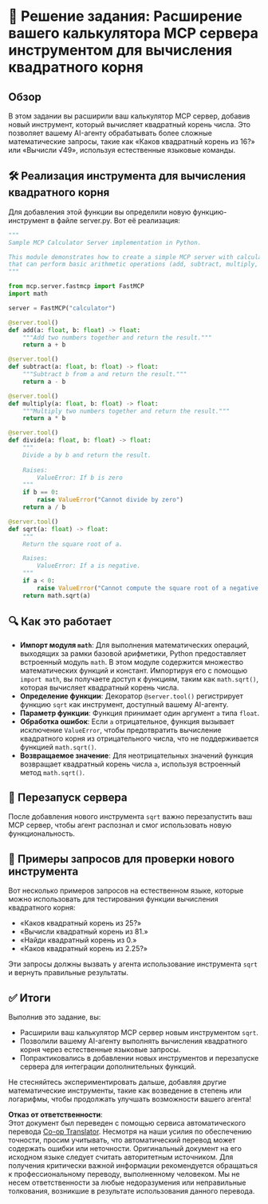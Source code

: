 <!--
CO_OP_TRANSLATOR_METADATA:
{
  "original_hash": "e9490aedc71f99bc774af57b207a7adb",
  "translation_date": "2025-07-13T21:44:45+00:00",
  "source_file": "03-GettingStarted/07-aitk/solution/README.md",
  "language_code": "ru"
}
-->
# 📘 Решение задания: Расширение вашего калькулятора MCP сервера инструментом для вычисления квадратного корня

## Обзор
В этом задании вы расширили ваш калькулятор MCP сервер, добавив новый инструмент, который вычисляет квадратный корень числа. Это позволяет вашему AI-агенту обрабатывать более сложные математические запросы, такие как «Каков квадратный корень из 16?» или «Вычисли √49», используя естественные языковые команды.

## 🛠️ Реализация инструмента для вычисления квадратного корня
Для добавления этой функции вы определили новую функцию-инструмент в файле server.py. Вот её реализация:

```python
"""
Sample MCP Calculator Server implementation in Python.

This module demonstrates how to create a simple MCP server with calculator tools
that can perform basic arithmetic operations (add, subtract, multiply, divide).
"""

from mcp.server.fastmcp import FastMCP
import math

server = FastMCP("calculator")

@server.tool()
def add(a: float, b: float) -> float:
    """Add two numbers together and return the result."""
    return a + b

@server.tool()
def subtract(a: float, b: float) -> float:
    """Subtract b from a and return the result."""
    return a - b

@server.tool()
def multiply(a: float, b: float) -> float:
    """Multiply two numbers together and return the result."""
    return a * b

@server.tool()
def divide(a: float, b: float) -> float:
    """
    Divide a by b and return the result.
    
    Raises:
        ValueError: If b is zero
    """
    if b == 0:
        raise ValueError("Cannot divide by zero")
    return a / b

@server.tool()
def sqrt(a: float) -> float:
    """
    Return the square root of a.

    Raises:
        ValueError: If a is negative.
    """
    if a < 0:
        raise ValueError("Cannot compute the square root of a negative number.")
    return math.sqrt(a)
```

## 🔍 Как это работает

- **Импорт модуля `math`**: Для выполнения математических операций, выходящих за рамки базовой арифметики, Python предоставляет встроенный модуль `math`. В этом модуле содержится множество математических функций и констант. Импортируя его с помощью `import math`, вы получаете доступ к функциям, таким как `math.sqrt()`, которая вычисляет квадратный корень числа.
- **Определение функции**: Декоратор `@server.tool()` регистрирует функцию `sqrt` как инструмент, доступный вашему AI-агенту.
- **Параметр функции**: Функция принимает один аргумент `a` типа `float`.
- **Обработка ошибок**: Если `a` отрицательное, функция вызывает исключение `ValueError`, чтобы предотвратить вычисление квадратного корня из отрицательного числа, что не поддерживается функцией `math.sqrt()`.
- **Возвращаемое значение**: Для неотрицательных значений функция возвращает квадратный корень числа `a`, используя встроенный метод `math.sqrt()`.

## 🔄 Перезапуск сервера
После добавления нового инструмента `sqrt` важно перезапустить ваш MCP сервер, чтобы агент распознал и смог использовать новую функциональность.

## 💬 Примеры запросов для проверки нового инструмента
Вот несколько примеров запросов на естественном языке, которые можно использовать для тестирования функции вычисления квадратного корня:

- «Каков квадратный корень из 25?»
- «Вычисли квадратный корень из 81.»
- «Найди квадратный корень из 0.»
- «Каков квадратный корень из 2.25?»

Эти запросы должны вызвать у агента использование инструмента `sqrt` и вернуть правильные результаты.

## ✅ Итоги
Выполнив это задание, вы:

- Расширили ваш калькулятор MCP сервер новым инструментом `sqrt`.
- Позволили вашему AI-агенту выполнять вычисления квадратного корня через естественные языковые запросы.
- Попрактиковались в добавлении новых инструментов и перезапуске сервера для интеграции дополнительных функций.

Не стесняйтесь экспериментировать дальше, добавляя другие математические инструменты, такие как возведение в степень или логарифмы, чтобы продолжать улучшать возможности вашего агента!

**Отказ от ответственности**:  
Этот документ был переведен с помощью сервиса автоматического перевода [Co-op Translator](https://github.com/Azure/co-op-translator). Несмотря на наши усилия по обеспечению точности, просим учитывать, что автоматический перевод может содержать ошибки или неточности. Оригинальный документ на его исходном языке следует считать авторитетным источником. Для получения критически важной информации рекомендуется обращаться к профессиональному переводу, выполненному человеком. Мы не несем ответственности за любые недоразумения или неправильные толкования, возникшие в результате использования данного перевода.